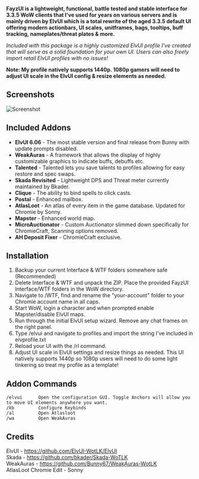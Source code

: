 **FayzUI is a lightweight, functional, battle tested and stable interface for 3.3.5 WoW clients that I've used for years on various servers and is mainly driven by ElvUI which is a total rewrite of the aged 3.3.5 default UI offering modern actionbars, UI scales, unitframes, bags, tooltips, buff tracking, nameplates/threat plates & more.**
   
 *Included with this package is a highly customized ElvUI profile I've created that will serve as a solid foundation for your own UI. Users can also freely import retail ElvUI profiles with no issues!* 

 **Note: My profile natively supports 1440p. 1080p gamers will need to adjust UI scale in the ElvUI config & resize elements as needed.** 

## Screenshots

![Screenshot](https://i.imgur.com/OBMK0T3.jpg)

## Included Addons
*  **ElvUI 6.06** - The most stable version and final release from Bunny with update prompts disabled.
*  **WeakAuras** -  A framework that allows the display of highly customizable graphics to indicate buffs, debuffs etc.
*  **Talented** -  Talented lets you save talents to profiles allowing for easy restore and spec swaps.
*  **Skada Revisited** - Lightweight DPS and Threat meter currently maintained by Bkader.
*  **Clique** - The ability to bind spells to click casts.
*  **Postal** - Enhanced mailbox.
*  **AtlasLoot** - An atlas of every item in the game database. Updated for Chromie by Sonny.
*  **Mapster** - Enhanced world map.
*  **MicroAuctionator** - Custom Auctionator slimmed down specifically for ChromieCraft, Scanning options removed.
*  **AH Deposit Fixer** - ChromieCraft exclusive.    

## Installation
1. Backup your current Interface & WTF folders somewhere safe (Recommended)   
2. Delete Interface & WTF and unpack the ZIP. Place the provided FayzUI Interface/WTF folders in the WoW directory.
3. Navigate to /WTF, find and rename the "your-account" folder to your Chromie account name in all caps.   
4. Start WoW, login a character and when prompted enable Mapster/disable ElvUI maps.
5. Run through the initial ElvUI setup wizard. Remove any chat frames on the right panel.
5. Type /elvui and navigate to profiles and import the string I've included in elvprofile.txt
6. Reload your UI with the /rl command.
7. Adjust UI scale in ElvUI settings and resize things as needed. This UI natively supports 1440p so 1080p users will need to do some light tinkering so treat my profile as a template!

## Addon Commands

    /elvui      Open the configuration GUI. Toggle Anchors will allow you to move UI elements anywhere you want.
    /kb         Configure Keybinds 
    /al         Open Atlasloot
	/wa         Open WeakAuras

## Credits

ElvUI - https://github.com/ElvUI-WotLK/ElvUI  
Skada - https://github.com/bkader/Skada-WoTLK  
WeakAuras - https://github.com/Bunny67/WeakAuras-WotLK  
AtlasLoot Chromie Edit - Sonny  







